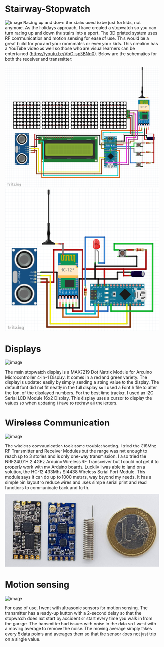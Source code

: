 # Stairway-Stopwatch
![image](https://github.com/jareddilley/Stairway-Stopwatch/blob/main/Media/Demo-video.gif)
Racing up and down the stairs used to be just for kids, not anymore. As the holidays approach, I have created a stopwatch so you can turn racing up and down the stairs into a sport. The 3D printed system uses RF communication and motion sensing for ease of use. This would be a great build for you and your roommates or even your kids. This creation has a YouTube video as well so those who are visual learners can be entertained (https://youtu.be/VbG-spBBNq0). Below are the schematics for both the receiver and transmitter:

![image](https://github.com/jareddilley/Stairway-Stopwatch/blob/main/Media/schematic-receiver.PNG)
![image](https://github.com/jareddilley/Stairway-Stopwatch/blob/main/Media/schematic-transmitter.PNG)

# Displays
![image](https://github.com/jareddilley/Stairway-Stopwatch/blob/main/Media/Displays.png)

The main stopwatch display is a MAX7219 Dot Matrix Module for Arduino Microcontroller 4-in-1 Display. It comes in a red and green variety. The display is updated easily by simply sending a string value to the display. The default font did not fit neatly in the full display so I used a Font.h file to alter the font of the displayed numbers. For the best time tracker, I used an I2C Serial LCD Module 16x2 Display. This display uses a cursor to display the values so when updating I have to redraw all the letters. 

# Wireless Communication
![image](https://github.com/jareddilley/Stairway-Stopwatch/blob/main/Media/Wireless-com.gif)

The wireless communication took some troubleshooting. I tried the 315Mhz RF Transmitter and Receiver Modules but the range was not enough to reach up to 3 stories and is only one-way transmission. I also tried the NRF24L01+ 2.4GHz Arduino Wireless RF Transceiver but I could not get it to properly work with my Arduino boards. Luckily I was able to land on a solution, the HC-12 433Mhz SI4438 Wireless Serial Port Module. This module says it can do up to 1000 meters, way beyond my needs. It has a simple pin layout to reduce wires and uses simple serial print and read functions to communicate back and forth. 

![image](https://github.com/jareddilley/Stairway-Stopwatch/blob/main/Media/HC-12.JPG)

# Motion sensing
![image](https://github.com/jareddilley/Stairway-Stopwatch/blob/main/Media/Motion-sensor.gif)

For ease of use, I went with ultrasonic sensors for motion sensing. The transmitter has a ready-up button with a 2-second delay so that the stopwatch does not start by accident or start every time you walk in from the garage. The transmitter had issues with noise in the data so I went with a moving average to remove the noise. The moving average simply takes every 5 data points and averages them so that the sensor does not just trip on a single value.
